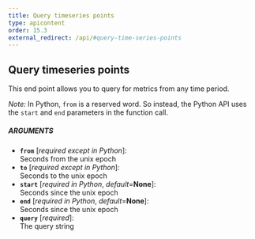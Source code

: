 ```yaml
---
title: Query timeseries points
type: apicontent
order: 15.3
external_redirect: /api/#query-time-series-points
---
```


## Query timeseries points
This end point allows you to query for metrics from any time period.

*Note:* In Python, `from` is a reserved word. So instead, the Python API uses the `start` and `end` parameters in the function call.

##### ARGUMENTS
* **`from`** [*required except in Python*]:  
    Seconds from the unix epoch 
* **`to`** [*required except in Python*]:  
    Seconds to the unix epoch 
* **`start`** [*required in Python*, *default*=**None**]:  
    Seconds since the unix epoch 
* **`end`** [*required in Python*, *default*=**None**]:  
    Seconds since the unix epoch 
* **`query`** [*required*]:  
    The query string

